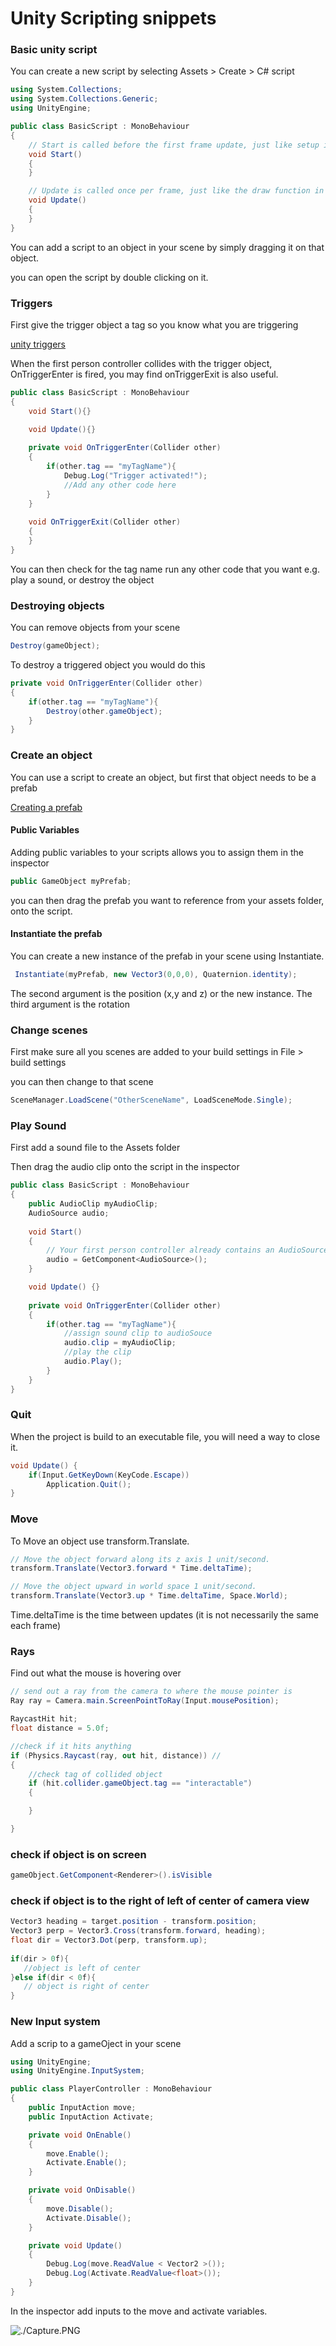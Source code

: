 # Unity Scripting snippets



### Basic unity script

You can create a new script by selecting Assets > Create > C# script

```c#
using System.Collections;
using System.Collections.Generic;
using UnityEngine;

public class BasicScript : MonoBehaviour
{
    // Start is called before the first frame update, just like setup in p5.js
    void Start()
    {   
    }

    // Update is called once per frame, just like the draw function in p5.js
    void Update()
    {  
    }
}
```

You can add a script to an object in your scene by simply dragging it on that object.

you can open the script by double clicking on it.

### Triggers

First give the trigger object a tag so you know what you are triggering

[unity triggers](https://learn.unity.com/tutorial/physics-interactions-colliders-and-triggers-2019-3#5fed846eedbc2a00283f7acf)

When the first person controller collides with the trigger object, OnTriggerEnter is fired, you may find onTriggerExit is also useful.

```c#
public class BasicScript : MonoBehaviour
{
  	void Start(){}

    void Update(){}
    
  	private void OnTriggerEnter(Collider other)
    {
        if(other.tag == "myTagName"){
            Debug.Log("Trigger activated!");
            //Add any other code here
        }
    }
    
    void OnTriggerExit(Collider other)
    {	
    }
}
```

You can then check for the tag name run any other code that you want e.g. play a sound, or destroy the object

### Destroying objects

You can remove objects from your scene

```c#
Destroy(gameObject);
```

To destroy a triggered object you would do this

```c#
private void OnTriggerEnter(Collider other)
{
    if(other.tag == "myTagName"){
        Destroy(other.gameObject);
    }
}
```


### Create an object

You can use a script to create an object, but first that object needs to be a prefab

[Creating a prefab](https://docs.unity3d.com/Manual/CreatingPrefabs.html)

#### Public Variables

Adding public variables to your scripts allows you to assign them in the inspector

``` c#
public GameObject myPrefab;
```

you can then drag the prefab you want to reference from your assets folder, onto the script.

#### Instantiate the prefab

You can create a new instance of the prefab in your scene using Instantiate.

```c#
 Instantiate(myPrefab, new Vector3(0,0,0), Quaternion.identity);
```

The second argument is the position (x,y and z) or the new instance. The third argument is the rotation


### Change scenes

First make sure all you scenes are added to your build settings in File > build settings

you can then change to that scene

```c#
SceneManager.LoadScene("OtherSceneName", LoadSceneMode.Single);
```

### Play Sound

First add a sound file to the Assets folder

Then drag the audio clip onto the script in the inspector

```c#
public class BasicScript : MonoBehaviour
{
    public AudioClip myAudioClip;
    AudioSource audio;
    
    void Start()
    {
        // Your first person controller already contains an AudioSource component, you can find it in the instpector.
        audio = GetComponent<AudioSource>();
    }

    void Update() {}
    
    private void OnTriggerEnter(Collider other)
    {
        if(other.tag == "myTagName"){
            //assign sound clip to audioSouce
            audio.clip = myAudioClip;
            //play the clip
            audio.Play();
        }
    }
}
```

### Quit

When the project is build to an executable file, you will need a way to close it.

``` c#
void Update() {
	if(Input.GetKeyDown(KeyCode.Escape))
		Application.Quit();
}
```

### Move

To Move an object use transform.Translate.

``` c#
// Move the object forward along its z axis 1 unit/second.
transform.Translate(Vector3.forward * Time.deltaTime);

// Move the object upward in world space 1 unit/second.
transform.Translate(Vector3.up * Time.deltaTime, Space.World);
```

Time.deltaTime is the time between updates (it is not necessarily the same each frame) 

### Rays

Find out what the mouse is hovering over

``` c#
// send out a ray from the camera to where the mouse pointer is
Ray ray = Camera.main.ScreenPointToRay(Input.mousePosition);

RaycastHit hit;
float distance = 5.0f;

//check if it hits anything
if (Physics.Raycast(ray, out hit, distance)) //
{
    //check tag of collided object
    if (hit.collider.gameObject.tag == "interactable")
    {

    }

}
```

### check if object is on screen

``` c#
gameObject.GetComponent<Renderer>().isVisible
```

### check if object is to the right of left of center of camera view

``` c#
Vector3 heading = target.position - transform.position;
Vector3 perp = Vector3.Cross(transform.forward, heading);
float dir = Vector3.Dot(perp, transform.up);
  
if(dir > 0f){
   //object is left of center
}else if(dir < 0f){
   // object is right of center
}  
```
	
### New Input system

Add a scrip to a gameOject in your scene

``` c#
using UnityEngine;
using UnityEngine.InputSystem;

public class PlayerController : MonoBehaviour
{
    public InputAction move;
    public InputAction Activate;

    private void OnEnable()
    {
        move.Enable();
        Activate.Enable();
    }

    private void OnDisable()
    {
        move.Disable();
        Activate.Disable();
    }

    private void Update()
    {
        Debug.Log(move.ReadValue < Vector2 >());
        Debug.Log(Activate.ReadValue<float>());
    }
}
```

In the inspector add inputs to the move and activate variables.

![./Capture.PNG](./Capture.PNG?raw=true)






